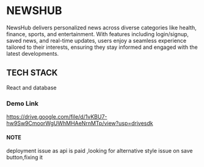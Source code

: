 # NEWSHUB

NewsHub delivers personalized news across diverse categories like health, finance, sports, and entertainment. With features including login/signup, saved news, and real-time updates, users enjoy a seamless experience tailored to their interests, ensuring they stay informed and engaged with the latest developments.

## TECH STACK
React and database

### Demo Link
https://drive.google.com/file/d/1vKBU7-hw9Sw9CmoorWgUWhMHAeNrnMTp/view?usp=drivesdk

#### NOTE 
deployment issue as api is paid ,looking for alternative 
style issue on save button,fixing it
